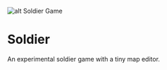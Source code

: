 ![alt Soldier Game](https://i.ibb.co/rMj21pn/soldier-banner.png)

# Soldier
An experimental soldier game with a tiny map editor.
